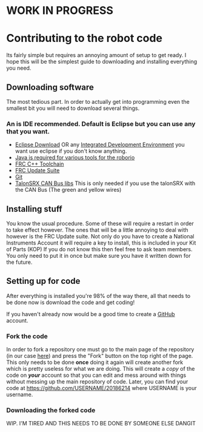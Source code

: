 # WORK IN PROGRESS

# Contributing to the robot code

Its fairly simple but requires an annoying amount of setup to get ready. I hope this will be the simplest guide to downloading and installing everything you need.

## Downloading software

The most tedious part. In order to actually get into programming even the smallest bit you will need to download several things.

### An is IDE recommended. Default is Eclipse but you can use any that you want.
* [Eclipse Download](https://www.eclipse.org/downloads/) OR any [Integrated Development Environment](http://bfy.tw/Gu0j) you want use eclipse if you don't know anything.
* [Java is required for various tools for the roborio](http://www.oracle.com/technetwork/java/javase/downloads/jdk8-downloads-2133151.html)
* [FRC C++ Toolchain](http://first.wpi.edu/FRC/roborio/toolchains/)
* [FRC Update Suite](http://www.ni.com/download/first-robotics-software-2017/7183/en/)
* [Git](https://git-scm.com/downloads)
* [TalonSRX CAN Bus libs](http://www.ctr-electronics.com/talon-srx.html#product_tabs_technical_resources) This is only needed if you use the talonSRX with the CAN Bus (The green and yellow wires)

## Installing stuff

You know the usual procedure. Some of these will require a restart in order to take effect however. The ones that will be a little annoying to deal with however is the FRC Update suite. Not only do you have to create a National Instruments Account it will require a key to install, this is included in your Kit of Parts (KOP) If you do not know this then feel free to ask team members. You only need to put it in once but make sure you have it written down for the future.

## Setting up for code
After everything is installed you're 98% of the way there, all that needs to be done now is download the code and get coding!

If you haven't already now would be a good time to create a [GitHub](https://github.com) account.

### Fork the code
In order to fork a repository one must go to the main page of the repository (in our case [here](https://github.com/6214frc/20186214)) and press the "Fork" button on the top right of the page. This only needs to be done **once** doing it again will create another fork which is pretty useless for what we are doing. This will create a *copy* of the code on ***your*** account so that you can edit and mess around with things without messing up the main repository of code. Later, you can find your code at https://github.com/USERNAME/20186214 where USERNAME is your username.

### Downloading the forked code
WIP. I'M TIRED AND THIS NEEDS TO BE DONE BY SOMEONE ELSE DANGIT
